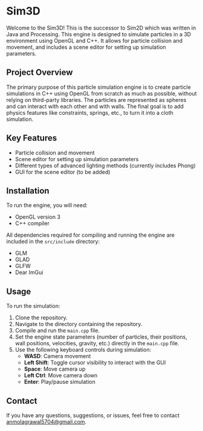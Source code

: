 # Sim3D

Welcome to the Sim3D! 
This is the successor to Sim2D which was written in Java and Processing.
This engine is designed to simulate particles in a 3D environment using OpenGL and C++. It allows for particle collision and movement, and includes a scene editor for setting up simulation parameters.

## Project Overview

The primary purpose of this particle simulation engine is to create particle simulations in C++ using OpenGL from scratch as much as possible, without relying on third-party libraries. The particles are represented as spheres and can interact with each other and with walls. The final goal is to add physics features like constraints, springs, etc., to turn it into a cloth simulation.

## Key Features

- Particle collision and movement
- Scene editor for setting up simulation parameters
- Different types of advanced lighting methods (currently includes Phong)
- GUI for the scene editor (to be added)

## Installation

To run the engine, you will need:
- OpenGL version 3
- C++ compiler

All dependencies required for compiling and running the engine are included in the `src/include` directory:
- GLM
- GLAD
- GLFW
- Dear ImGui

## Usage

To run the simulation:
1. Clone the repository.
2. Navigate to the directory containing the repository.
3. Compile and run the `main.cpp` file.
4. Set the engine state parameters (number of particles, their positions, wall positions, velocities, gravity, etc.) directly in the `main.cpp` file.
5. Use the following keyboard controls during simulation:
   - **WASD**: Camera movement
   - **Left Shift**: Toggle cursor visibility to interact with the GUI
   - **Space**: Move camera up
   - **Left Ctrl**: Move camera down
   - **Enter**: Play/pause simulation


## Contact

If you have any questions, suggestions, or issues, feel free to contact [anmolagrawal5704@gmail.com](mailto:anmolagrawal5704@gmail.com).
